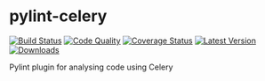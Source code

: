pylint-celery
=============

[![Build Status](https://travis-ci.org/landscapeio/pylint-celery.png?branch=master)](https://travis-ci.org/landscapeio/pylint-celery)
[![Code Quality](https://landscape.io/github/landscapeio/pylint-celery/badge/master/landscape.png)](https://landscape.io/github/landscapeio/pylint-celery)
[![Coverage Status](https://coveralls.io/repos/landscapeio/pylint-celery/badge.png)](https://coveralls.io/r/landscapeio/pylint-celery)
[![Latest Version](https://pypip.in/v/pylint-celery/badge.png)](https://crate.io/package/pylint-celery)
[![Downloads](https://pypip.in/d/pylint-celery/badge.png)](https://crate.io/package/pylint-celery)

Pylint plugin for analysing code using Celery
